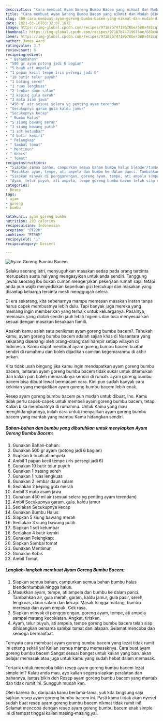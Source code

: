 ```yaml
---
description: "Cara membuat Ayam Goreng Bumbu Bacem yang nikmat dan Mudah Dibuat"
title: "Cara membuat Ayam Goreng Bumbu Bacem yang nikmat dan Mudah Dibuat"
slug: 489-cara-membuat-ayam-goreng-bumbu-bacem-yang-nikmat-dan-mudah-dibuat
date: 2021-03-16T03:32:07.167Z
image: https://img-global.cpcdn.com/recipes/97187b74719676be/680x482cq70/ayam-goreng-bumbu-bacem-foto-resep-utama.jpg
thumbnail: https://img-global.cpcdn.com/recipes/97187b74719676be/680x482cq70/ayam-goreng-bumbu-bacem-foto-resep-utama.jpg
cover: https://img-global.cpcdn.com/recipes/97187b74719676be/680x482cq70/ayam-goreng-bumbu-bacem-foto-resep-utama.jpg
author: James Ward
ratingvalue: 3.7
reviewcount: 8
recipeingredient:
- " Bahanbahan"
- "500 gr ayam potong jadi 6 bagian"
- "5 buah ati ampela"
- "1 papan kecil tempe iris persegi jadi 6"
- "10 butir telur puyuh"
- "1 batang sereh"
- "1 ruas lengkuas"
- "2 lembar daun salam"
- "2 keping gula merah"
- "3 mata asam jawa"
- "450 ml air sesuai selera yg penting ayam terendam"
- "Secukupnya garam gula kaldu jamur"
- "Secukupnya kecap"
- " Bumbu Halus"
- "5 siung bawang merah"
- "3 siung bawang putih"
- "1 sdt ketumbar"
- "4 butir kemiri"
- " Pelengkap"
- " Sambal tomat"
- " Mentimun"
- " Kobis"
- " Tomat"
recipeinstructions:
- "Siapkan semua bahan, campurkan semua bahan bumbu halus blender/tumbuk hingga halus."
- "Masukkan ayam, tempe, ati ampela dan bumbu ke dalam panci. Tambahkan air, gula merah, garam, kaldu jamur, gula pasir, sereh, lengkuas, daun salam dan kecap. Masak hingga matang, bumbu meresap dan ayam empuk. Cek rasa."
- "Siapkan minyak di penggorengan, goreng ayam, tempe, ati ampela sampai matang kecoklatan. Angkat, tiriskan."
- "Ayam, telur puyuh, ati ampela, tempe goreng bumbu bacem telah siap dihidangkan bersama sambal tomat dan lalapan. Selamat mencoba dan semoga bermanfaat."
categories:
- Resep
tags:
- ayam
- goreng
- bumbu

katakunci: ayam goreng bumbu 
nutrition: 293 calories
recipecuisine: Indonesian
preptime: "PT22M"
cooktime: "PT56M"
recipeyield: "1"
recipecategory: Dessert

---
```



![Ayam Goreng Bumbu Bacem](https://img-global.cpcdn.com/recipes/97187b74719676be/680x482cq70/ayam-goreng-bumbu-bacem-foto-resep-utama.jpg)

Selaku seorang istri, menyuguhkan masakan sedap pada orang tercinta merupakan suatu hal yang mengasyikan untuk anda sendiri. Tanggung jawab seorang ibu bukan cuman mengerjakan pekerjaan rumah saja, tetapi anda pun wajib menyediakan keperluan gizi tercukupi dan masakan yang disantap keluarga tercinta mesti menggugah selera.

Di era  sekarang, kita sebenarnya mampu memesan masakan instan tanpa harus capek membuatnya lebih dulu. Tapi banyak juga mereka yang memang ingin memberikan yang terbaik untuk keluarganya. Pasalnya, memasak yang diolah sendiri jauh lebih higienis dan bisa menyesuaikan sesuai dengan masakan kesukaan famili. 



Apakah kamu salah satu penikmat ayam goreng bumbu bacem?. Tahukah kamu, ayam goreng bumbu bacem adalah sajian khas di Nusantara yang sekarang disenangi oleh orang-orang dari hampir setiap wilayah di Indonesia. Kamu dapat membuat ayam goreng bumbu bacem buatan sendiri di rumahmu dan boleh dijadikan camilan kegemaranmu di akhir pekan.

Kita tidak usah bingung jika kamu ingin mendapatkan ayam goreng bumbu bacem, lantaran ayam goreng bumbu bacem tidak sukar untuk ditemukan dan kalian pun boleh memasaknya sendiri di rumah. ayam goreng bumbu bacem bisa dibuat lewat bermacam cara. Kini pun sudah banyak cara kekinian yang menjadikan ayam goreng bumbu bacem lebih enak.

Resep ayam goreng bumbu bacem pun mudah untuk dibuat, lho. Kamu tidak perlu capek-capek untuk membeli ayam goreng bumbu bacem, tetapi Kalian bisa membuatnya di rumahmu. Untuk Kamu yang mau menghidangkannya, inilah cara untuk menyajikan ayam goreng bumbu bacem yang mantab yang mampu Kamu hidangkan sendiri.

<!--inarticleads1-->

##### Bahan-bahan dan bumbu yang dibutuhkan untuk menyiapkan Ayam Goreng Bumbu Bacem:

1. Gunakan  Bahan-bahan:
1. Gunakan 500 gr ayam (potong jadi 6 bagian)
1. Siapkan 5 buah ati ampela
1. Ambil 1 papan kecil tempe (iris persegi jadi 6)
1. Gunakan 10 butir telur puyuh
1. Gunakan 1 batang sereh
1. Gunakan 1 ruas lengkuas
1. Gunakan 2 lembar daun salam
1. Sediakan 2 keping gula merah
1. Ambil 3 mata asam jawa
1. Gunakan 450 ml air (sesuai selera yg penting ayam terendam)
1. Ambil Secukupnya garam, gula, kaldu jamur
1. Sediakan Secukupnya kecap
1. Gunakan  Bumbu Halus:
1. Siapkan 5 siung bawang merah
1. Sediakan 3 siung bawang putih
1. Siapkan 1 sdt ketumbar
1. Sediakan 4 butir kemiri
1. Gunakan  Pelengkap:
1. Siapkan  Sambal tomat
1. Gunakan  Mentimun
1. Gunakan  Kobis
1. Ambil  Tomat




<!--inarticleads2-->

##### Langkah-langkah membuat Ayam Goreng Bumbu Bacem:

1. Siapkan semua bahan, campurkan semua bahan bumbu halus blender/tumbuk hingga halus.
1. Masukkan ayam, tempe, ati ampela dan bumbu ke dalam panci. Tambahkan air, gula merah, garam, kaldu jamur, gula pasir, sereh, lengkuas, daun salam dan kecap. Masak hingga matang, bumbu meresap dan ayam empuk. Cek rasa.
1. Siapkan minyak di penggorengan, goreng ayam, tempe, ati ampela sampai matang kecoklatan. Angkat, tiriskan.
1. Ayam, telur puyuh, ati ampela, tempe goreng bumbu bacem telah siap dihidangkan bersama sambal tomat dan lalapan. Selamat mencoba dan semoga bermanfaat.




Ternyata cara membuat ayam goreng bumbu bacem yang lezat tidak rumit ini enteng sekali ya! Kalian semua mampu memasaknya. Cara buat ayam goreng bumbu bacem Sangat sesuai banget untuk kalian yang baru akan belajar memasak atau juga untuk kamu yang sudah hebat dalam memasak.

Tertarik untuk mencoba bikin resep ayam goreng bumbu bacem lezat simple ini? Kalau anda mau, ayo kalian segera siapkan peralatan dan bahannya, lantas bikin deh Resep ayam goreng bumbu bacem yang mantab dan tidak rumit ini. Sungguh mudah kan. 

Oleh karena itu, daripada kamu berlama-lama, yuk kita langsung saja sajikan resep ayam goreng bumbu bacem ini. Pasti kamu tiidak akan nyesel sudah buat resep ayam goreng bumbu bacem nikmat tidak rumit ini! Selamat mencoba dengan resep ayam goreng bumbu bacem enak simple ini di tempat tinggal kalian masing-masing,ya!.

